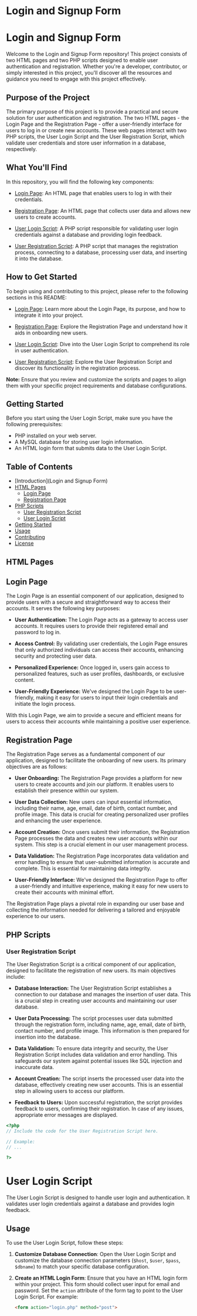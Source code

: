 # Login and Signup Form

# Login and Signup Form

Welcome to the Login and Signup Form repository! This project consists of two HTML pages and two PHP scripts designed to enable user authentication and registration. Whether you're a developer, contributor, or simply interested in this project, you'll discover all the resources and guidance you need to engage with this project effectively.

## Purpose of the Project

The primary purpose of this project is to provide a practical and secure solution for user authentication and registration. The two HTML pages - the Login Page and the Registration Page - offer a user-friendly interface for users to log in or create new accounts. These web pages interact with two PHP scripts, the User Login Script and the User Registration Script, which validate user credentials and store user information in a database, respectively.

## What You'll Find

In this repository, you will find the following key components:

- [Login Page](#login-page): An HTML page that enables users to log in with their credentials.

- [Registration Page](#registration-page): An HTML page that collects user data and allows new users to create accounts.

- [User Login Script](#user-login-script): A PHP script responsible for validating user login credentials against a database and providing login feedback.

- [User Registration Script](#user-registration-script): A PHP script that manages the registration process, connecting to a database, processing user data, and inserting it into the database.

## How to Get Started

To begin using and contributing to this project, please refer to the following sections in this README:

- [Login Page](#login-page): Learn more about the Login Page, its purpose, and how to integrate it into your project.

- [Registration Page](#registration-page): Explore the Registration Page and understand how it aids in onboarding new users.

- [User Login Script](#user-login-script): Dive into the User Login Script to comprehend its role in user authentication.

- [User Registration Script](#user-registration-script): Explore the User Registration Script and discover its functionality in the registration process.

**Note:** Ensure that you review and customize the scripts and pages to align them with your specific project requirements and database configurations.




## Getting Started

Before you start using the User Login Script, make sure you have the following prerequisites:

- PHP installed on your web server.
- A MySQL database for storing user login information.
- An HTML login form that submits data to the User Login Script.

## Table of Contents

- [Introduction](Login and Signup Form)
- [HTML Pages](#html-pages)
  - [Login Page](#login-page)
  - [Registration Page](#registration-page)
- [PHP Scripts](#php-scripts)
  - [User Registration Script](#user-registration-script)
  - [User Login Script](#user-login-script)
- [Getting Started](#getting-started)
- [Usage](#usage)
- [Contributing](#contributing)
- [License](#license)

## HTML Pages


## Login Page

The Login Page is an essential component of our application, designed to provide users with a secure and straightforward way to access their accounts. It serves the following key purposes:

- **User Authentication:** The Login Page acts as a gateway to access user accounts. It requires users to provide their registered email and password to log in.

- **Access Control:** By validating user credentials, the Login Page ensures that only authorized individuals can access their accounts, enhancing security and protecting user data.

- **Personalized Experience:** Once logged in, users gain access to personalized features, such as user profiles, dashboards, or exclusive content.

- **User-Friendly Experience:** We've designed the Login Page to be user-friendly, making it easy for users to input their login credentials and initiate the login process.

With this Login Page, we aim to provide a secure and efficient means for users to access their accounts while maintaining a positive user experience.





## Registration Page

The Registration Page serves as a fundamental component of our application, designed to facilitate the onboarding of new users. Its primary objectives are as follows:

- **User Onboarding:** The Registration Page provides a platform for new users to create accounts and join our platform. It enables users to establish their presence within our system.

- **User Data Collection:** New users can input essential information, including their name, age, email, date of birth, contact number, and profile image. This data is crucial for creating personalized user profiles and enhancing the user experience.

- **Account Creation:** Once users submit their information, the Registration Page processes the data and creates new user accounts within our system. This step is a crucial element in our user management process.

- **Data Validation:** The Registration Page incorporates data validation and error handling to ensure that user-submitted information is accurate and complete. This is essential for maintaining data integrity.

- **User-Friendly Interface:** We've designed the Registration Page to offer a user-friendly and intuitive experience, making it easy for new users to create their accounts with minimal effort.

The Registration Page plays a pivotal role in expanding our user base and collecting the information needed for delivering a tailored and enjoyable experience to our users.




## PHP Scripts

### User Registration Script

The User Registration Script is a critical component of our application, designed to facilitate the registration of new users. Its main objectives include:

- **Database Interaction:** The User Registration Script establishes a connection to our database and manages the insertion of user data. This is a crucial step in creating user accounts and maintaining our user database.

- **User Data Processing:** The script processes user data submitted through the registration form, including name, age, email, date of birth, contact number, and profile image. This information is then prepared for insertion into the database.

- **Data Validation:** To ensure data integrity and security, the User Registration Script includes data validation and error handling. This safeguards our system against potential issues like SQL injection and inaccurate data.

- **Account Creation:** The script inserts the processed user data into the database, effectively creating new user accounts. This is an essential step in allowing users to access our platform.

- **Feedback to Users:** Upon successful registration, the script provides feedback to users, confirming their registration. In case of any issues, appropriate error messages are displayed.

```php
<?php
// Include the code for the User Registration Script here.

// Example:
// ...

?>

```
# User Login Script

The User Login Script is designed to handle user login and authentication. It validates user login credentials against a database and provides login feedback.
## Usage

To use the User Login Script, follow these steps:

1. **Customize Database Connection**: Open the User Login Script and customize the database connection parameters (`$host`, `$user`, `$pass`, `$dbname`) to match your specific database configuration.

2. **Create an HTML Login Form**: Ensure that you have an HTML login form within your project. This form should collect user input for email and password. Set the `action` attribute of the form tag to point to the User Login Script. For example:

   ```html
   <form action="login.php" method="post">

